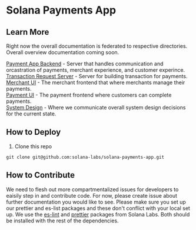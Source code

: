 # Solana Payments App

## Learn More

Right now the overall documentation is federated to respective directories. Overall overview documentation coming soon.

[Payment App Backend](apps/backend-serverless/README.md) - Server that handles communication and orcastration of payments, merchant experience, and customer experince.<br>
[Transaction Request Server](apps/transaction-request-serverless/README.md) - Server for building transaction for payments.<br>
[Merchant UI](apps/merchant-ui/README.md) - The merchant frontend that where merchants manage their payments.<br>
[Payment UI](apps/payment-ui/README.md) - The payment frontend where customers can complete payments.<br>
[System Design](system-design/README.md) - Where we communicate overall system design decisions for the current state.<br>

## How to Deploy

1. Clone this repo

```
git clone git@github.com:solana-labs/solana-payments-app.git
```

## How to Contribute

We need to flesh out more compartmentalized issues for developers to eaisily step in and contribute code. For now, please create issue about further documentation you would like to see. Please make sure you set up our prettier and es-list packages and these don't conflict with your local set up. We use the [es-lint](https://github.com/solana-labs/eslint-config-solana) and [prettier](https://github.com/solana-labs/prettier-config-solana) packages from Solana Labs. Both should be installed with the rest of the dependencies.

